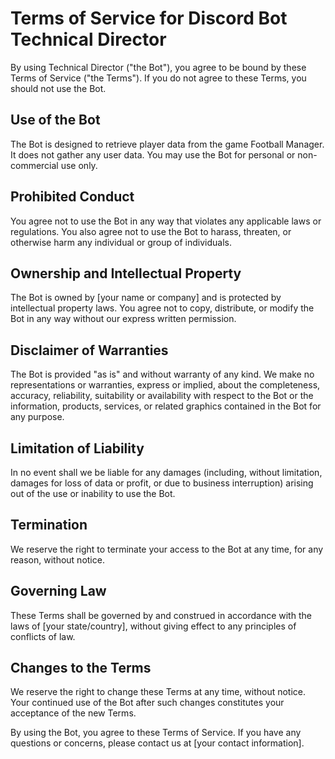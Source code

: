<body>
    <h1>Terms of Service for Discord Bot Technical Director</h1>
    <p>By using Technical Director ("the Bot"), you agree to be bound by these Terms of Service ("the Terms"). If you do not agree to these Terms, you should not use the Bot.</p>
    <h2>Use of the Bot</h2>
<p>The Bot is designed to retrieve player data from the game Football Manager. It does not gather any user data. You may use the Bot for personal or non-commercial use only.</p>

<h2>Prohibited Conduct</h2>
<p>You agree not to use the Bot in any way that violates any applicable laws or regulations. You also agree not to use the Bot to harass, threaten, or otherwise harm any individual or group of individuals.</p>

<h2>Ownership and Intellectual Property</h2>
<p>The Bot is owned by [your name or company] and is protected by intellectual property laws. You agree not to copy, distribute, or modify the Bot in any way without our express written permission.</p>

<h2>Disclaimer of Warranties</h2>
<p>The Bot is provided "as is" and without warranty of any kind. We make no representations or warranties, express or implied, about the completeness, accuracy, reliability, suitability or availability with respect to the Bot or the information, products, services, or related graphics contained in the Bot for any purpose.</p>

<h2>Limitation of Liability</h2>
<p>In no event shall we be liable for any damages (including, without limitation, damages for loss of data or profit, or due to business interruption) arising out of the use or inability to use the Bot.</p>

<h2>Termination</h2>
<p>We reserve the right to terminate your access to the Bot at any time, for any reason, without notice.</p>

<h2>Governing Law</h2>
<p>These Terms shall be governed by and construed in accordance with the laws of [your state/country], without giving effect to any principles of conflicts of law.</p>

<h2>Changes to the Terms</h2>
<p>We reserve the right to change these Terms at any time, without notice. Your continued use of the Bot after such changes constitutes your acceptance of the new Terms.</p>

<p>By using the Bot, you agree to these Terms of Service. If you have any questions or concerns, please contact us at [your contact information].</p>
      </body>

